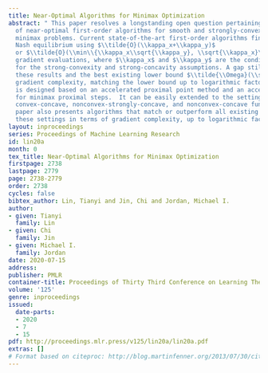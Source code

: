 ```yaml
---
title: Near-Optimal Algorithms for Minimax Optimization
abstract: " This paper resolves a longstanding open question pertaining to the design
  of near-optimal first-order algorithms for smooth and strongly-convex-strongly-concave
  minimax problems. Current state-of-the-art first-order algorithms find an approximate
  Nash equilibrium using $\\tilde{O}(\\kappa_x+\\kappa_y)$
  or $\\tilde{O}(\\min\\{\\kappa_x\\sqrt{\\kappa_y}, \\sqrt{\\kappa_x}\\kappa_y})$ 
  gradient evaluations, where $\\kappa_x$ and $\\kappa_y$ are the condition numbers
  for the strong-convexity and strong-concavity assumptions. A gap still remains between
  these results and the best existing lower bound $\\tilde{\\Omega}(\\sqrt{\\kappa_x\\kappa_y})$.  This paper presents the first algorithm with $\\tilde{O}(\\sqrt{\\kappa_x\\kappa_y})$
  gradient complexity, matching the lower bound up to logarithmic factors. Our algorithm
  is designed based on an accelerated proximal point method and an accelerated solver
  for minimax proximal steps.  It can be easily extended to the settings of strongly-convex-concave,
  convex-concave, nonconvex-strongly-concave, and nonconvex-concave functions. This
  paper also presents algorithms that match or outperform all existing methods in
  these settings in terms of gradient complexity, up to logarithmic factors."
layout: inproceedings
series: Proceedings of Machine Learning Research
id: lin20a
month: 0
tex_title: Near-Optimal Algorithms for Minimax Optimization
firstpage: 2738
lastpage: 2779
page: 2738-2779
order: 2738
cycles: false
bibtex_author: Lin, Tianyi and Jin, Chi and Jordan, Michael I.
author:
- given: Tianyi
  family: Lin
- given: Chi
  family: Jin
- given: Michael I.
  family: Jordan
date: 2020-07-15
address: 
publisher: PMLR
container-title: Proceedings of Thirty Third Conference on Learning Theory
volume: '125'
genre: inproceedings
issued:
  date-parts:
  - 2020
  - 7
  - 15
pdf: http://proceedings.mlr.press/v125/lin20a/lin20a.pdf
extras: []
# Format based on citeproc: http://blog.martinfenner.org/2013/07/30/citeproc-yaml-for-bibliographies/
---
```

